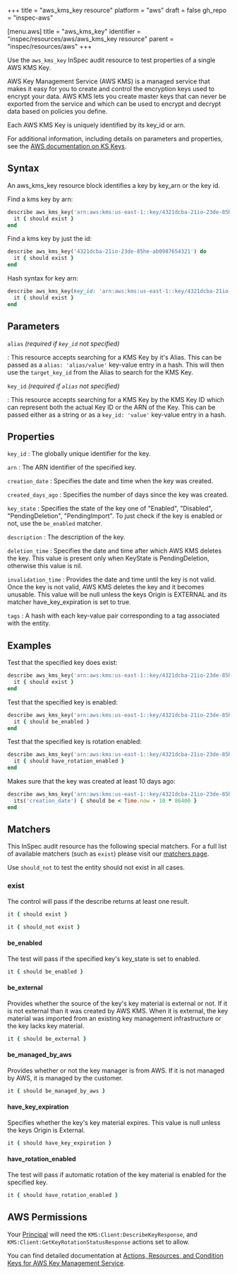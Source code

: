 +++
title = "aws_kms_key resource"
platform = "aws"
draft = false
gh_repo = "inspec-aws"

[menu.aws]
title = "aws_kms_key"
identifier = "inspec/resources/aws/aws_kms_key resource"
parent = "inspec/resources/aws"
+++

Use the `aws_kms_key` InSpec audit resource to test properties of a single AWS KMS Key.

AWS Key Management Service (AWS KMS) is a managed service that makes it easy for you to create and control the encryption keys used to encrypt your data. AWS KMS lets you create master keys that can never be exported from the service and which can be used to encrypt and decrypt data based on policies you define.

Each AWS KMS Key is uniquely identified by its key_id or arn.

For additional information, including details on parameters and properties, see the [AWS documentation on KS Keys](https://docs.aws.amazon.com/kms/latest/developerguide/getting-started.html).

## Syntax

An aws_kms_key resource block identifies a key by key_arn or the key id.

Find a kms key by arn:

```ruby
describe aws_kms_key('arn:aws:kms:us-east-1::key/4321dcba-21io-23de-85he-ab0987654321') do
  it { should exist }
end
```

Find a kms key by just the id:

```ruby
describe aws_kms_key('4321dcba-21io-23de-85he-ab0987654321') do
  it { should exist }
end
```

Hash syntax for key arn:

```ruby
describe aws_kms_key(key_id: 'arn:aws:kms:us-east-1::key/4321dcba-21io-23de-85he-ab0987654321') do
  it { should exist }
end
```

## Parameters

`alias` _(required if `key_id` not specified)_

: This resource accepts searching for a KMS Key by it's Alias.
  This can be passed as a `alias: 'alias/value'` key-value entry in a hash. This will then use the `target_key_id` from the Alias to search for the KMS Key.

`key_id` _(required if `alias` not specified)_

: This resource accepts searching for a KMS Key by the KMS Key ID which can represent both the actual Key ID or the ARN of the Key.
  This can be passed either as a string or as a `key_id: 'value'` key-value entry in a hash.

## Properties

`key_id`
: The globally unique identifier for the key.

`arn`
: The ARN identifier of the specified key.

`creation_date`
: Specifies the date and time when the key was created.

`created_days_ago`
: Specifies the number of days since the key was created.

`key_state`
: Specifies the state of the key one of "Enabled", "Disabled", "PendingDeletion", "PendingImport". To just check if the key is enabled or not, use the `be_enabled` matcher.

`description`
: The description of the key.

`deletion_time`
: Specifies the date and time after which AWS KMS deletes the key. This value is present only when KeyState is PendingDeletion, otherwise this value is nil.

`invalidation_time`
: Provides the date and time until the key is not valid. Once the key is not valid, AWS KMS deletes the key and it becomes unusable. This value will be null unless the keys Origin is EXTERNAL and its matcher have_key_expiration is set to true.

`tags`
: A hash with each key-value pair corresponding to a tag associated with the entity.

## Examples

Test that the specified key does exist:

```ruby
describe aws_kms_key('arn:aws:kms:us-east-1::key/4321dcba-21io-23de-85he-ab0987654321') do
  it { should exist }
end
```

Test that the specified key is enabled:

```ruby
describe aws_kms_key('arn:aws:kms:us-east-1::key/4321dcba-21io-23de-85he-ab0987654321') do
  it { should be_enabled }
end
```

Test that the specified key is rotation enabled:

```ruby
describe aws_kms_key('arn:aws:kms:us-east-1::key/4321dcba-21io-23de-85he-ab0987654321') do
  it { should have_rotation_enabled }
end
```

Makes sure that the key was created at least 10 days ago:

```ruby
describe aws_kms_key('arn:aws:kms:us-east-1::key/4321dcba-21io-23de-85he-ab0987654321') do
  its('creation_date') { should be < Time.now - 10 * 86400 }
end
```

## Matchers

This InSpec audit resource has the following special matchers. For a full list of available matchers (such as `exist`) please visit our [matchers page](https://www.inspec.io/docs/reference/matchers/).

Use `should_not` to test the entity should not exist in all cases.

### exist

The control will pass if the describe returns at least one result.

```ruby
it { should exist }
```

```ruby
it { should_not exist }
```

#### be_enabled

The test will pass if the specified key's key_state is set to enabled.

```ruby
it { should be_enabled }
```

#### be_external

Provides whether the source of the key's key material is external or not. If it is not external than it was created by AWS KMS. When it is external, the key material was imported from an existing key management infrastructure or the key lacks key material.

```ruby
it { should be_external }
```

#### be_managed_by_aws

Provides whether or not the key manager is from AWS. If it is not managed by AWS, it is managed by the customer.

```ruby
it { should be_managed_by_aws }
```

#### have_key_expiration

Specifies whether the key's key material expires. This value is null unless the keys Origin is External.

```ruby
it { should have_key_expiration }
```

#### have_rotation_enabled

The test will pass if automatic rotation of the key material is enabled for the specified key.

```ruby
it { should have_rotation_enabled }
```

## AWS Permissions

Your [Principal](https://docs.aws.amazon.com/IAM/latest/UserGuide/intro-structure.html#intro-structure-principal) will need the `KMS:Client:DescribeKeyResponse`, and `KMS:Client:GetKeyRotationStatusResponse` actions set to allow.

You can find detailed documentation at [Actions, Resources, and Condition Keys for AWS Key Management Service](https://docs.aws.amazon.com/IAM/latest/UserGuide/list_awskeymanagementservice.html).
